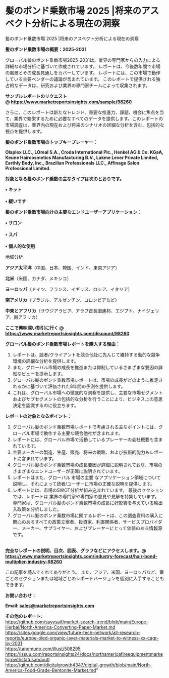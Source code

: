 # 髪のボンド乗数市場 2025 |将来のアスペクト分析による現在の洞察
髪のボンド乗数市場 2025 |将来のアスペクト分析による現在の洞察

<strong><b>髪のボンド乗数市場の概要：2025-2031</b></strong>

グローバル髪のボンド乗数市場2025-2031は、業界の専門家からの入力による詳細な市場分析に基づいて作成されています。 レポートは、今後数年間で市場の風景とその成長見通しをカバーしています。 レポートには、この市場で動作している主要ベンダーの議論が含まれています。 このレポートで提供される独占的なデータは、研究および業界の専門家チームによって収集されます。

<strong>サンプルレポートのリクエスト @ <a href=https://www.marketreportsinsights.com/sample/98260>https://www.marketreportsinsights.com/sample/98260</a></strong>

さらに、このレポートは新たなトレンド、重要な推進力、課題、機会に焦点を当て、業界で繁栄するために必要なすべてのデータを提供します。このレポートの市場調査は、業界内の現在および将来のシナリオの詳細な分析を含む、包括的な視点を提供します。

<strong>髪のボンド乗数市場のトップキープレーヤー：</strong>

<strong>Olaplex LLC., LOreal S.A., Croda International Plc., Henkel AG & Co. KGaA, Keune Haircosmetics Manufacturing B.V., Lakme Lever Private Limited, Earthly Body, Inc., Brazilian Professionals LLC., Affinage Salon Professional Limited.</strong>

<strong><b>対象となる髪のボンド乗数の主なタイプは次のとおりです。</b></strong>

<strong>• キット<br><br>• 緩いです</strong>

<strong><b>髪のボンド乗数市場向けの主要なエンドユーザーアプリケーション：</b></strong>

<strong>• サロン<br><br>• スパ<br><br>• 個人的な使用</strong>

 地域分析

<strong><b>アジア太平洋</b></strong>（中国、日本、韓国、インド、東南アジア）

<strong><b>北米</b></strong>（米国、カナダ、メキシコ）

<strong><b>ヨーロッパ</b></strong>（ドイツ、フランス、イギリス、ロシア、イタリア）

<strong><b>南アメリカ</b></strong>（ブラジル、アルゼンチン、コロンビアなど）

<strong><b>中東とアフリカ</b></strong>（サウジアラビア、アラブ首長国連邦、エジプト、ナイジェリア、南アフリカ）

<strong>ここで興味深い割引に行く @ <a href=https://www.marketreportsinsights.com/discount/98260>https://www.marketreportsinsights.com/discount/98260</a></strong>

<strong><b>グローバル髪のボンド乗数市場レポートを購入する理由：</b></strong>
<ol>
  <li>レポートは、読者/クライアントを競合他社に先んじて維持する動的な競争環境の詳細な分析を提供します。</li>
  <li>また、グローバル市場の成長を推進または抑制しているさまざまな要因の詳細なビューを提示します。</li>
  <li>グローバル髪のボンド乗数市場レポートは、市場の成長がどのように推定されるかに基づいて評価された8年間の予測を提供します。</li>
  <li>これは、グローバル市場への徹底的な洞察を提供し、主要な市場セグメントおよびサブセグメントの包括的な分析を行うことにより、ビジネス上の意思決定を認識するのに役立ちます。</li>
</ol>
<strong><b>レポートの対象となるポイント：</b></strong>
<ol>
  <li>グローバル髪のボンド乗数市場レポートで考慮される主なポイントには、グローバル市場で動作する主要な競合他社が含まれます。</li>
  <li>レポートには、グローバル市場で活動しているプレーヤーの会社概要も含まれています。</li>
  <li>主要メーカーの製造、生産、販売、将来の戦略、および技術的能力もレポートに含まれています。</li>
  <li>グローバル髪のボンド乗数市場の成長要因が詳細に説明されており、市場のさまざまなエンドユーザーが正確に説明されています。</li>
  <li>レポートはまた、グローバル 市場の主要 なアプリケーション領域について説明し、それによって読者/ユーザーに市場の正確な説明を提供します。</li>
  <li>レポートには、市場のSWOT分析が組み込まれています。 最後のセクションでは、レポートは 業界の専門家や専門家の意見や見解を特集しています。 専門家は、グローバル髪のボンド乗数市場の成長に好影響を与えている輸出入政策を分析しました。</li>
  <li>グローバル髪のボンド乗数市場に関するレポートは、この調査資料の購入に関心のあるすべての政策立案者、投資家、利害関係者、サービスプロバイダー、メーカー、サプライヤー、およびプレーヤーにとって価値のある情報源です。</li>
</ol><br>
<strong>完全なレポートの説明、目次、図表、グラフなどにアクセスします。@ <a href=https://www.marketreportsinsights.com/industry-forecast/hair-bond-multiplier-industry-98260>https://www.marketreportsinsights.com/industry-forecast/hair-bond-multiplier-industry-98260</a></strong>

この記事を読んでくれてありがとう。 また、アジア、米国、ヨーロッパなど、章ごとのセクションまたは地域ごとのレポートバージョンを個別に入手することもできます。

<strong><b>お問い合わせ：</b></strong>

<strong>Email: </strong><a href=mailto:sales@marketreportsinsights.com><strong>sales@marketreportsinsights.com</strong></a>

<strong>その他のレポート:</strong>
<br>
<a href=https://github.com/sayysaif/market-search-trend/blob/main/Europe-Herbal/North-America-Converting-Paper-Market.md>https://github.com/sayysaif/market-search-trend/blob/main/Europe-Herbal/North-America-Converting-Paper-Market.md</a>
<br>
<a href=https://sites.google.com/view/future-tech-network/all-research-reports/europe-oled-organic-layer-materials-market-to-witness-xx-cagr-by-2031>https://sites.google.com/view/future-tech-network/all-research-reports/europe-oled-organic-layer-materials-market-to-witness-xx-cagr-by-2031</a>
<br>
<a href=https://tanomuno.com/illust/508295>https://tanomuno.com/illust/508295</a>
<br>
<a href=https://issuu.com/reportsinsights24/docs/northamericafireequipmentmarketgrowthstatusandoutl>https://issuu.com/reportsinsights24/docs/northamericafireequipmentmarketgrowthstatusandoutl</a>
<br>
<a href=https://github.com/digitalgrowth4347/digital-growth/blob/main/North-America-Food-Grade-Bentonite-Market.md>https://github.com/digitalgrowth4347/digital-growth/blob/main/North-America-Food-Grade-Bentonite-Market.md</a>"
